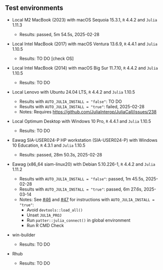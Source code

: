 ## Test environments

* Local M2 MacBook (2023) with macOS Sequoia 15.3.1, `R` 4.4.2 and `Julia` 1.11.3
    - Results: passed, 5m 54.5s, 2025-02-28
  
* Local Intel MacBook (2017) with macOS Ventura 13.6.9, `R` 4.4.1 and `Julia` 1.10.5
    - Results: TO DO [check OS]
  
* Local Intel MacBook (2014) with macOS Big Sur 11.7.10, `R` 4.4.2 and `Julia` 1.10.5
    - Results: TO DO
    
* Local Lenovo with Ubuntu 24.04 LTS, `R` 4.4.2 and `Julia` 1.10.5
    - Results with `AUTO_JULIA_INSTALL = "false"`: TO DO
    - Results with `AUTO_JULIA_INSTALL = "true"`: failed, 2025-02-28
    - Notes: Requires https://github.com/JuliaInterop/JuliaCall/issues/238 
  
* Local Optimum Desktop with Windows 10 Pro, `R` 4.4.1 and `Julia` 1.10.5
    - Results: TO DO
  
* Eawag SIA-USER024-P HP workstation (SIA-USER024-P) with Windows 10 Education, `R` 4.3.1 and `Julia` 1.10.5
    - Results: passed, 28m 50.3s, 2025-02-28
  
* Eawag (x86_64 siam-linux20) with Debian 5.10.226-1, `R` 4.4.2 and `Julia` 1.11.2
    - Results with `AUTO_JULIA_INSTALL = "false"`: passed, 1m 45.5s, 2025-02-28
    - Results with `AUTO_JULIA_INSTALL = "true"`: passed, 6m 27.6s, 2025-03-14
    - Notes: See [#46](https://github.com/edwardlavender/patter/issues/46) and [#47](https://github.com/edwardlavender/patter/issues/47) for instructions with `AUTO_JULIA_INSTALL = "true"`:
        - Avoid `devtools::load_all()`
        - Unset `JULIA_PROJ`
        - Run `patter::julia_connect()` in global environment
        - Run R CMD Check 
  
* win-builder
    - Results: TO DO
    
* Rhub
    - Results: TO DO
